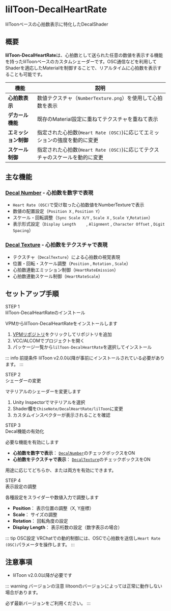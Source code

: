 # lilToon-DecalHeartRate

lilToonベースの心拍数表示に特化したDecalShader

## 概要

**lilToon-DecalHeartRate**は、心拍数として送られた任意の数値を表示する機能を持ったlilToonベースのカスタムシェーダーです。OSC通信などを利用してShaderを適応したMaterialを制御することで、リアルタイムに心拍数を表示することも可能です。

| 機能 | 説明 |
|------|------|
| **心拍数表示** | 数値テクスチャ（`NumberTexture.png`）を使用して心拍数を表示 |
| **デカール機能** | 既存のMaterial設定に重ねてテクスチャを重ねて表示 |
| **エミッション制御** | 指定された心拍数(`Heart Rate (OSC)`)に応じてエミッションの強度を動的に変更 |
| **スケール制御** | 指定された心拍数(`Heart Rate (OSC)`)に応じてテクスチャのスケールを動的に変更 |

## 主な機能

### [Decal Number](/ja_JP/lildhr/dhr_number) - 心拍数を数字で表現
- `Heart Rate (OSC)`で受け取った心拍数値をNumberTextureで表示
- 数値の配置設定（`Position X` , `Position Y`）
- スケール・回転調整（`Sync Scale X/Y` , `Scale X` , `Scale Y`,`Rotation`）
- 表示形式設定（`Display Length	` , `Alignment` , `Character Offset` , `Digit Spacing`）

### [Decal Texture](/ja_JP/lildhr/dhr_texture) - 心拍数をテクスチャで表現
- テクスチャ（`DecalTexture`）による心拍数の視覚表現
- 位置・回転・スケール調整（`Position` , `Rotation` , `Scale`）
- 心拍数連動エミッション制御（`HeartRateEmission`）
- 心拍数連動スケール制御（`HeartRateScale`）

## セットアップ手順

<div class="timeline">

<div class="timeline_part">
<div class="timeline_label">STEP 1</div>
<div class="timeline_title">lilToon-DecalHeartRateのインストール</div>
<div class="timeline_text">

VPMからlilToon-DecalHeartRateをインストールします

1. [VPMリポジトリ](vcc://vpm/addRepo?url=https://chisenon.github.io/chisenote_vpm/index.json)をクリックしてリポジトリを追加
2. VCC/ALCOMでプロジェクトを開く
3. パッケージ一覧から`lilToon-DecalHeartRate`を選択してインストール

::: info 前提条件
lilToon v2.0.0以降が事前にインストールされている必要があります。
:::

</div>
</div>

<div class="timeline_part timeline_part_sub">
<div class="timeline_label">STEP 2</div>
<div class="timeline_title">シェーダーの変更</div>
<div class="timeline_text">

マテリアルのシェーダーを変更します

1. Unity Inspectorでマテリアルを選択
2. Shader欄を`ChiseNote/DecalHeartRate/lilToon`に変更
3. カスタムインスペクターが表示されることを確認

</div>
</div>

<div class="timeline_part timeline_part_sub">
<div class="timeline_label">STEP 3</div>
<div class="timeline_title">Decal機能の有効化</div>
<div class="timeline_text">

必要な機能を有効にします

- **心拍数を数字で表示**： [`DecalNumber`](./dhr_number)のチェックボックスをON
- **心拍数をテクスチャで表示**： [`DecalTexture`](./dhr_texture)のチェックボックスをON

用途に応じてどちらか、または両方を有効にできます。

</div>
</div>

<div class="timeline_part timeline_part_sub">
<div class="timeline_label">STEP 4</div>
<div class="timeline_title">表示設定の調整</div>
<div class="timeline_text">

各種設定をスライダーや数値入力で調整します

- **Position**： 表示位置の調整（X, Y座標）
- **Scale**： サイズの調整
- **Rotation**： 回転角度の設定
- **Display Length**： 表示桁数の設定（数字表示の場合）

::: tip OSC設定
VRChatでの動的制御には、OSCで心拍数を送信し`Heart Rate (OSC)`パラメータを操作します。
:::

</div>
</div>

</div>

## 注意事項

- lilToon v2.0.0以降が必要です

::: warning バージョンの注意
liltoonのバージョンによっては正常に動作しない場合があります。

必ず最新バージョンをご利用ください。
:::